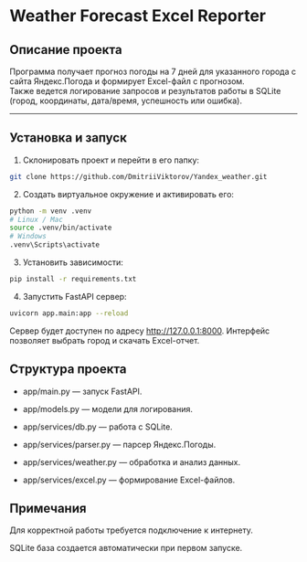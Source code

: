 # Weather Forecast Excel Reporter

## Описание проекта

Программа получает прогноз погоды на 7 дней для указанного города с сайта Яндекс.Погода и формирует Excel-файл с прогнозом.  
Также ведется логирование запросов и результатов работы в SQLite (город, координаты, дата/время, успешность или ошибка).

---

## Установка и запуск

1. Склонировать проект и перейти в его папку:

```bash
git clone https://github.com/DmitriiViktorov/Yandex_weather.git
```

2. Создать виртуальное окружение и активировать его:

```bash
python -m venv .venv
# Linux / Mac
source .venv/bin/activate
# Windows
.venv\Scripts\activate
```

3. Установить зависимости:

```bash
pip install -r requirements.txt 
```

4. Запустить FastAPI сервер:

```bash
uvicorn app.main:app --reload
```

Сервер будет доступен по адресу http://127.0.0.1:8000. Интерфейс позволяет выбрать город и скачать Excel-отчет.


## Структура проекта

- app/main.py — запуск FastAPI.
- app/models.py — модели для логирования.

- app/services/db.py — работа с SQLite.
- app/services/parser.py — парсер Яндекс.Погоды.
- app/services/weather.py — обработка и анализ данных.
- app/services/excel.py — формирование Excel-файлов.

## Примечания

Для корректной работы требуется подключение к интернету.

SQLite база создается автоматически при первом запуске.


